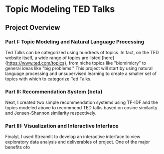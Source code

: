 # Topic Modeling TED Talks
## Project Overview
### Part I: Topic Modeling and Natural Language Processing
Ted Talks can be categorized using hundreds of topics. In fact, on the TED website itself, a wide range of topics are listed [here]{https://www.ted.com/topics}, from niche topics like "biomimicry" to general ideas like "big problems." This project will start by using natural language processing and unsupervised learning to create a smaller set of topics with which to categorize Ted Talks.

### Part II: Recommendation System (beta)
Next, I created two simple recommendation systems using TF-IDF and the topics modeled above to recommend TED talks based on cosine similarity and Jensen-Shannon similarity respectively.

### Part III: Visualization and Interactive Interface
Finalyl, I used Streamlit to develop an interactive interface to view exploratory data analysis and deliverables of project. One of the major benefits ofo 
